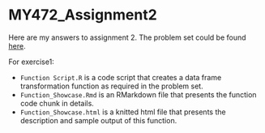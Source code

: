# MY472_Assignment2
Here are my answers to assignment 2. The problem set could be found [here](https://lse-my472.github.io/assignments/assignment_2.html).

For exercise1:
- `Function Script.R` is a code script that creates a data frame transformation function as required in the problem set.
- `Function_Showcase.Rmd` is an RMarkdown file that presents the function code chunk in details.
- `Function_Showcase.html` is a knitted html file that presents the description and sample output of this function.


